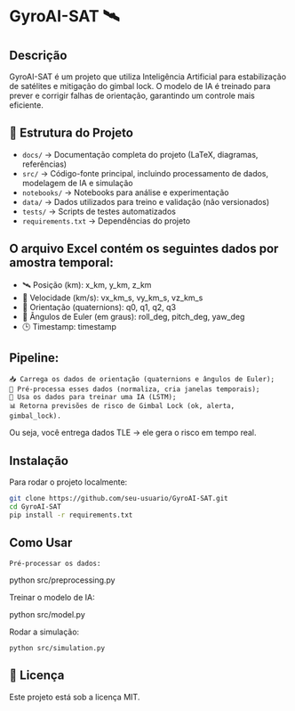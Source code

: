 # GyroAI-SAT 🛰️

## Descrição
GyroAI-SAT é um projeto que utiliza Inteligência Artificial para estabilização de satélites e mitigação do gimbal lock. O modelo de IA é treinado para prever e corrigir falhas de orientação, garantindo um controle mais eficiente.

## 📂 Estrutura do Projeto
- `docs/` → Documentação completa do projeto (LaTeX, diagramas, referências)
- `src/` → Código-fonte principal, incluindo processamento de dados, modelagem de IA e simulação
- `notebooks/` → Notebooks para análise e experimentação
- `data/` → Dados utilizados para treino e validação (não versionados)
- `tests/` → Scripts de testes automatizados
- `requirements.txt` → Dependências do projeto

## O arquivo Excel contém os seguintes dados por amostra temporal:

- 🛰️ Posição (km): x_km, y_km, z_km
- 🚀 Velocidade (km/s): vx_km_s, vy_km_s, vz_km_s
- 🧭 Orientação (quaternions): q0, q1, q2, q3
- 🔄 Ângulos de Euler (em graus): roll_deg, pitch_deg, yaw_deg
- 🕒 Timestamp: timestamp

## Pipeline:

    📥 Carrega os dados de orientação (quaternions e ângulos de Euler);
    🔧 Pré-processa esses dados (normaliza, cria janelas temporais);
    🧠 Usa os dados para treinar uma IA (LSTM);
    📊 Retorna previsões de risco de Gimbal Lock (ok, alerta, gimbal_lock).

Ou seja, você entrega dados TLE → ele gera o risco em tempo real.

## Instalação
Para rodar o projeto localmente:
```bash
git clone https://github.com/seu-usuario/GyroAI-SAT.git
cd GyroAI-SAT
pip install -r requirements.txt
```

## Como Usar

    Pré-processar os dados:

python src/preprocessing.py

Treinar o modelo de IA:

python src/model.py

Rodar a simulação:

    python src/simulation.py

## 📜 Licença

Este projeto está sob a licença MIT.
